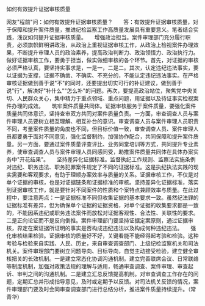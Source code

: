 如何有效提升证据审核质量

网友"程前"问：如何有效提升证据审核质量？　　答：有效提升证据审核质量，对于保障和提升案件质量，推进纪检监察工作高质量发展具有重要意义。笔者结合实践，浅议如何提升证据审核质量。　　增强政治担当。案件审理部门充分履行职责，必须旗帜鲜明讲政治，从政治上重视证据审核工作，从政治上检视案件办理效果，不断提升审理人员的政治素养，提高政治判断力、政治领悟力、政治执行力。做好证据审核工作，要勇于担当，做实做细审核的各个环节。首先，对证据的审核必须严格认真，要坚持实事求是，一是一，二是二。其次，认定违纪违法事实，要以证据为支撑，证据不确凿、不确实、不充分的，不能认定违纪违法事实。在严格审核证据做到善于说"不"的同时，还要提出切实可行的补证建议，做到善于说"行"，解决好"补什么""怎么补"的问题。再次，要提高政治站位，聚焦党中央关切、人民群众关心，集中精力于重点领域、重点问题，用证据以及待证事实检视案件办理的成效。　　筑牢案件质量共同体。证据审核服务于案件质量，要强化案件质量共同体意识，坚持查审双方共同对案件质量负责。一方面，审查调查人员与案件审理人员要树立相互理解、相互补台的意识。审查调查人员与案件审理人员职责不同，考量案件质量的角度也不同，但目标价值一致，审查调查人员、案件审理人员都要勇于面对不同意见，强化监督制约，加强协作配合，共同保障和提升案件质量。另一方面，要通过案件质量评查评比、业务同堂培训等方式，共同提升专业素养，使审查调查人员与案件审理人员同感同受，助推案件质量共同体在具体办案实务中"开花结果"。　　坚持差异化证据标准。监督执纪工作规则、监察法实施条例对违纪、职务违法、职务犯罪案件规定了不同的证据标准。这是执纪执法实践的现实需要和客观要求，有助于理顺办案效率与质量的关系。证据审核工作，不仅是对单个证据的审核，也是对证据链条和证据标准的审核。坚持差异化证据标准，落实到证据审核工作，就是要针对不同案件的性质和个案特点兼顾效率与质量。在此过程中，要注意两点：一是证据标准不同但收集证据的基本要求一致。虽然纪法罪的证据标准有差异，但为确保单个证据的证据资格，对单个证据的收集要求都是一致的，不能因系违纪或职务违法案件而放松对证据客观性、合法性、关联性的要求。二是正向论证而不是反向倒推。案件审理部门要坚持证据定案原则，通过证据审核，界定在案证据所证明的事实是否构成违纪违法以及构成何种违纪违法。　　强化审核结果检验。证据审核的质量好不好，关键看能不能经得起考验和检验。这种考验与检验来自实践、人民、历史，来自审查调查部门、上级纪检监察机关和司法机关。案件审理部门要树立问题导向、目标导向，自觉主动接受检验，建立健全审核把关的长效机制。一是建立常态化协调沟通机制。建立完善联席会议、日常联络等制度机制，加强对政策法规的理解与适用，畅通审查调查、案件审理、审查起诉、审判之间的沟通机制。二是建立汇总反馈提高机制。对审查调查工作存在的问题，定期汇总并形成指导意见，及时或定期予以反馈。对司法机关反馈的情况，案件审理部门要及时会同审查调查部门进行总结分析，推进案件质量持续提升。（常青华）
